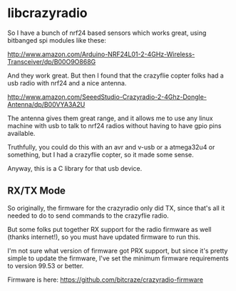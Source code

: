 # libcrazyradio #

So I have a bunch of nrf24 based sensors which works great, using
bitbanged spi modules like these:

http://www.amazon.com/Arduino-NRF24L01-2-4GHz-Wireless-Transceiver/dp/B00O9O868G

And they work great.  But then I found that the crazyflie copter
folks had a usb radio with nrf24 and a nice antenna.

http://www.amazon.com/SeeedStudio-Crazyradio-2-4Ghz-Dongle-Antenna/dp/B00VYA3A2U

The antenna gives them great range, and it allows me to use any linux
machine with usb to talk to nrf24 radios without having to have
gpio pins available.

Truthfully, you could do this with an avr and v-usb or a atmega32u4 or
something, but I had a crazyflie copter, so it made some sense.

Anyway, this is a C library for that usb device.

## RX/TX Mode ##

So originally, the firmware for the crazyradio only did TX, since
that's all it needed to do to send commands to the crazyflie radio.

But some folks put together RX support for the radio firmware as well
(thanks internet!), so you must have updated firmware to run this.

I'm not sure what version of firmware got PRX support, but since
it's pretty simple to update the firmware, I've set the minimum
firmware requirements to version 99.53 or better.

Firmware is here: https://github.com/bitcraze/crazyradio-firmware

